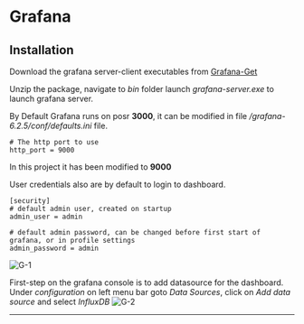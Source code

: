 # Grafana

## Installation

Download the grafana server-client executables from [Grafana-Get]

Unzip the package, navigate to _bin_ folder launch _grafana-server.exe_ to launch grafana server.

By Default Grafana runs on posr **3000**, it can be modified in file _/grafana-6.2.5/conf/defaults.ini_ file. 
```
# The http port to use
http_port = 9000
```
In this project it has been modified to **9000**

User credentials also are by default to login to dashboard.
```
[security]
# default admin user, created on startup
admin_user = admin

# default admin password, can be changed before first start of grafana, or in profile settings
admin_password = admin
```
![G-1]

First-step on the grafana console is to add datasource for the dashboard.
Under _configuration_ on left menu bar goto _Data Sources_, click on _Add data source_ and select _InfluxDB_
![G-2]



----


[//]: # (These are reference links used in the body of this note and get stripped out when the markdown processor does its job. There is no need to format nicely because it shouldn't be seen. Thanks SO - http://stackoverflow.com/questions/4823468/store-comments-in-markdown-syntax)


   [Grafana-Get]: <https://grafana.com/get>
   [G-1]: <https://user-images.githubusercontent.com/10976047/62005750-116aaf00-b138-11e9-9b6d-7bc7de31ff94.PNG>
   [G-2]: <https://user-images.githubusercontent.com/10976047/62005834-43304580-b139-11e9-8c94-ac3bbb60699e.PNG>
   [G-3]: <https://user-images.githubusercontent.com/10976047/62005799-d917a080-b138-11e9-8412-15b223e3063b.PNG>
   [markdown-it]: <https://github.com/markdown-it/markdown-it>
   [Ace Editor]: <http://ace.ajax.org>
   [node.js]: <http://nodejs.org>
   [Twitter Bootstrap]: <http://twitter.github.com/bootstrap/>
   [jQuery]: <http://jquery.com>
   [@tjholowaychuk]: <http://twitter.com/tjholowaychuk>
   [express]: <http://expressjs.com>
   [AngularJS]: <http://angularjs.org>
   [Gulp]: <http://gulpjs.com>

   [PlDb]: <https://github.com/joemccann/dillinger/tree/master/plugins/dropbox/README.md>
   [PlGh]: <https://github.com/joemccann/dillinger/tree/master/plugins/github/README.md>
   [PlGd]: <https://github.com/joemccann/dillinger/tree/master/plugins/googledrive/README.md>
   [PlOd]: <https://github.com/joemccann/dillinger/tree/master/plugins/onedrive/README.md>
   [PlMe]: <https://github.com/joemccann/dillinger/tree/master/plugins/medium/README.md>
   [PlGa]: <https://github.com/RahulHP/dillinger/blob/master/plugins/googleanalytics/README.md>
